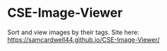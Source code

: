 # CSE-Image-Viewer
Sort and view images by their tags.
Site here: https://samcardwell44.github.io/CSE-Image-Viewer/

